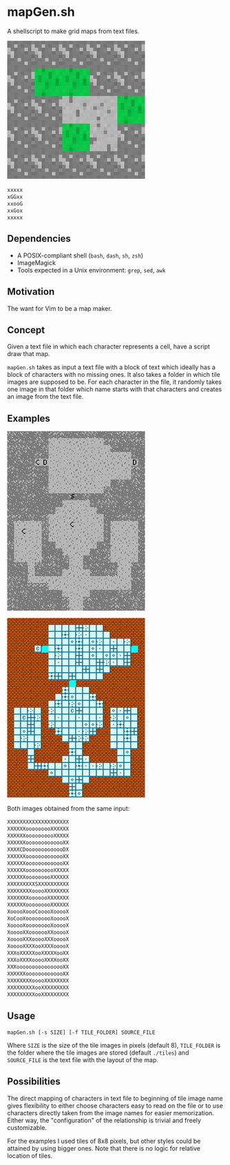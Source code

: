 # mapGen.sh

A shellscript to make grid maps from text files.

![Simple map example](examples/simpleBig.jpg)

```
xxxxx
xGGxx
xxooG
xxGox
xxxxx
```

## Dependencies

- A POSIX-compliant shell (`bash`, `dash`, `sh`, `zsh`)
- ImageMagick
- Tools expected in a Unix environment: `grep`, `sed`, `awk`

## Motivation

The want for Vim to be a map maker.

## Concept

Given a text file in which each character represents a cell, have a script draw that map.

`mapGen.sh` takes as input a text file with a block of text which ideally has a block of characters
with no missing ones. It also takes a folder in which tile images are supposed to be. For each
character in the file, it randomly takes one image in that folder which name starts with that
characters and creates an image from the text file.

## Examples

![Cave dungeon example](examples/caveBig.jpg)

![Tiled dungeon example](examples/tiledDungeonBig.jpg)

Both images obtained from the same input:

```
XXXXXXXXXXXXXXXXXXXX
XXXXXXooooooooXXXXXX
XXXXXXoooooooooXXXXX
XXXXXXooooooooooooXX
XXXXCDooooooooooooDX
XXXXXXooooooooooooXX
XXXXXXooooooooooooXX
XXXXXXoooooooooXXXXX
XXXXXXooooooooXXXXXX
XXXXXXXXXSXXXXXXXXXX
XXXXXXXXooooXXXXXXXX
XXXXXXXooooooXXXXXXX
XXXXXXooooooooXXXXXX
XooooXoooCooooXooooX
XoCooXooooooooXooooX
XooooXooooooooXooooX
XooooXXooooooXXooooX
XooooXXXooooXXXooooX
XooooXXXXooXXXXooooX
XXXoXXXXXooXXXXXooXX
XXXoXXXXooooXXXXooXX
XXXoooooooooooooooXX
XXXXXXooooooooooooXX
XXXXXXXXooooXXXXXXXX
XXXXXXXXXooXXXXXXXXX
XXXXXXXXXooXXXXXXXXX
```

## Usage

```
mapGen.sh [-s SIZE] [-f TILE_FOLDER] SOURCE_FILE
```

Where `SIZE` is the size of the tile images in pixels (default 8), `TILE_FOLDER` is the folder
where the tile images are stored (default `./tiles`) and `SOURCE_FILE` is the text file with the
layout of the map.

## Possibilities

The direct mapping of characters in text file to beginning of tile image name gives flexibility to
either choose characters easy to read on the file or to use characters directly taken from the
image names for easier memorization. Either way, the "configuration" of the relationship is
trivial and freely customizable.

For the examples I used tiles of 8x8 pixels, but other styles could be attained by using bigger
ones. Note that there is no logic for relative location of tiles.
